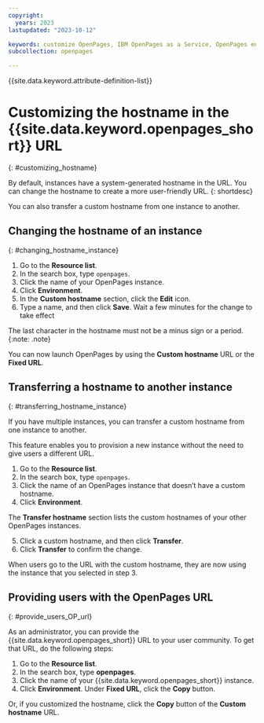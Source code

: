```yaml
---
copyright:
  years: 2023
lastupdated: "2023-10-12"

keywords: customize OpenPages, IBM OpenPages as a Service, OpenPages environment
subcollection: openpages

---
```

{{site.data.keyword.attribute-definition-list}}

# Customizing the hostname in the {{site.data.keyword.openpages_short}} URL
{: #customizing_hostname}

By default, instances have a system-generated hostname in the URL. You can change the hostname to create a more user-friendly URL. {: shortdesc}

You can also transfer a custom hostname from one instance to another. 

## Changing the hostname of an instance 
{: #changing_hostname_instance}

1. Go to the **Resource list**.  
2. In the search box, type `openpages`.
3. Click the name of your OpenPages instance.
4. Click **Environment**. 
5. In the **Custom hostname** section, click the **Edit** icon. 
6. Type a name, and then click **Save**. Wait a few minutes for the change to take effect

The last character in the hostname must not be a minus sign or a period. {:note: .note}

You can now launch OpenPages by using the **Custom hostname** URL or the **Fixed URL**.

## Transferring a hostname to another instance
{: #transferring_hostname_instance}

If you have multiple instances, you can transfer a custom hostname from one instance to
another. 

This feature enables you to provision a new instance without the need to give users a different
URL.

1. Go to the **Resource list**. 
2. In the search box, type `openpages`.
3. Click the name of an OpenPages instance that doesn’t have a custom hostname.
4. Click **Environment**.

The **Transfer hostname** section lists the custom hostnames of your other OpenPages
instances. 

5. Click a custom hostname, and then click **Transfer**.
6. Click **Transfer** to confirm the change. 

When users go to the URL with the custom hostname, they are now using the instance that you
selected in step 3. 

## Providing users with the OpenPages URL
{: #provide_users_OP_url}

As an administrator, you can provide the {{site.data.keyword.openpages_short}} URL to your user community. To get that URL, do the following steps:

1. Go to the **Resource list**.
2. In the search box, type **openpages**. 
3. Click the name of your {{site.data.keyword.openpages_short}} instance. 
4. Click **Environment**. Under **Fixed URL**, click the **Copy** button. 

Or, if you customized the hostname, click the **Copy** button of the **Custom hostname** URL.

